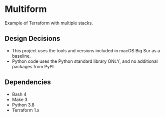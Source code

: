 # Multiform

Example of Terraform with multiple stacks.

## Design Decisions

- This project uses the tools and versions included in macOS Big Sur as a baseline.
- Python code uses the Python standard library ONLY, and no additional packages from PyPI

## Dependencies

- Bash 4
- Make 3
- Python 3.8
- Terraform 1.x
